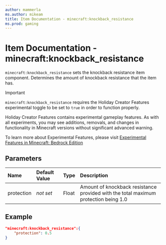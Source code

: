 ```yaml
---
author: mammerla
ms.author: mikeam
title: Item Documentation - minecraft:knockback_resistance
ms.prod: gaming
---
```


# Item Documentation - minecraft:knockback_resistance

`minecraft:knockback_resistance` sets the knockback resistance item component. Determines the amount of  knockback resistance that the item has.

>[!IMPORTANT]
> `minecraft:knockback_resistance` requires the Holiday Creator Features experimental toggle to be set to `true` in order to function properly.
>
>Holiday Creator Features contains experimental gameplay features. As with all experiments, you may see additions, removals, and changes in functionality in Minecraft versions without significant advanced warning.
>
>To learn more about Experimental Features, please visit [Experimental Features in Minecraft: Bedrock Edition](../../../../../Documents/ExperimentalFeaturesToggle.md)

## Parameters

|Name |Default Value  |Type  |Description  |
|:----------|:----------|:----------|:----------|
|protection|*not set*|Float |Amount of knockback resistance provided with the total maximum protection being 1.0|

## Example

```json
"minecraft:knockback_resistance":{
    "protection": 0.5
}
```
